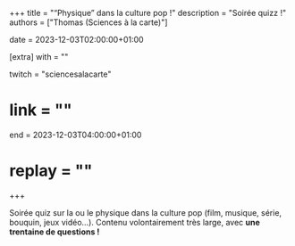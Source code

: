 +++
title = "“Physique” dans la culture pop !"
description = "Soirée quizz !"
authors = ["Thomas (Sciences à la carte)"]

date = 2023-12-03T02:00:00+01:00

[extra]
with = ""

twitch = "sciencesalacarte"
# link = ""

end = 2023-12-03T04:00:00+01:00

# replay = ""
+++

Soirée quiz sur la ou le physique dans la culture pop (film, musique, série, bouquin, jeux vidéo…). Contenu
volontairement très large, avec **une trentaine de questions !**